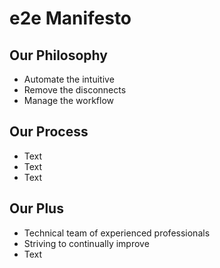 # e2e Manifesto
## Our Philosophy 
- Automate the intuitive
- Remove the disconnects
- Manage the workflow
## Our Process 
- Text
- Text
- Text
## Our Plus
- Technical team of experienced professionals
- Striving to continually improve   
- Text
